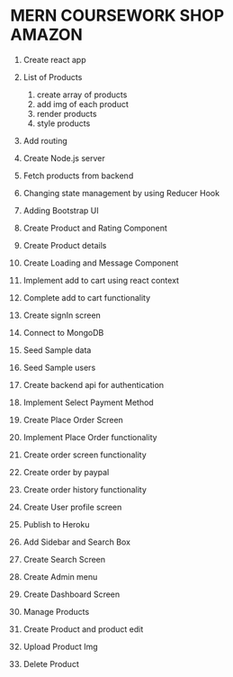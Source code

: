 # MERN COURSEWORK SHOP AMAZON

1. Create react app

2. List of Products
    1. create array of products
    2. add img of each product
    3. render products
    4. style products

3. Add routing
4. Create Node.js server
5. Fetch products from backend
6. Changing state management by using Reducer Hook
7. Adding Bootstrap UI
8. Create Product and Rating Component
9. Create Product details
10. Create Loading and Message Component
11. Implement add to cart using react context
12. Complete add to cart functionality
13. Create signIn screen
14. Connect to MongoDB
15. Seed Sample data
16. Seed Sample users
17. Create backend api for authentication
18. Implement Select Payment Method
19. Create Place Order Screen 
20. Implement Place Order functionality
21. Create order screen functionality
22. Create order by paypal
23. Create order history functionality
24. Create User profile screen
25. Publish to Heroku
26. Add Sidebar and Search Box
27. Create Search Screen
28. Create Admin menu
29. Create Dashboard Screen
30. Manage Products
31. Create Product and product edit 
32. Upload Product Img
33. Delete Product
